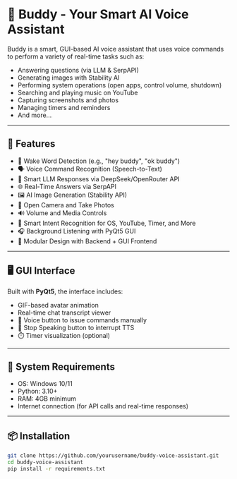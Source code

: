 # 🧠 Buddy - Your Smart AI Voice Assistant

Buddy is a smart, GUI-based AI voice assistant that uses voice commands to perform a variety of real-time tasks such as:
- Answering questions (via LLM & SerpAPI)
- Generating images with Stability AI
- Performing system operations (open apps, control volume, shutdown)
- Searching and playing music on YouTube
- Capturing screenshots and photos
- Managing timers and reminders
- And more...

---

## 🚀 Features

- 🎤 Wake Word Detection (e.g., "hey buddy", "ok buddy")
- 🗣️ Voice Command Recognition (Speech-to-Text)
- 💬 Smart LLM Responses via DeepSeek/OpenRouter API
- 🌐 Real-Time Answers via SerpAPI
- 🖼️ AI Image Generation (Stability API)
- 📸 Open Camera and Take Photos
- 🔊 Volume and Media Controls
- 🧠 Smart Intent Recognition for OS, YouTube, Timer, and More
- 🎧 Background Listening with PyQt5 GUI
- 🧱 Modular Design with Backend + GUI Frontend

---

## 🖥️ GUI Interface

Built with **PyQt5**, the interface includes:
- GIF-based avatar animation
- Real-time chat transcript viewer
- 🎤 Voice button to issue commands manually
- 🛑 Stop Speaking button to interrupt TTS
- ⏱️ Timer visualization (optional)

---

## 🔧 System Requirements

- OS: Windows 10/11
- Python: 3.10+
- RAM: 4GB minimum
- Internet connection (for API calls and real-time responses)

---

## 📦 Installation

```bash
git clone https://github.com/yourusername/buddy-voice-assistant.git
cd buddy-voice-assistant
pip install -r requirements.txt
